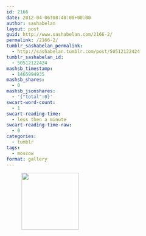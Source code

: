 ```yaml
---
id: 2166
date: 2012-04-06T08:40:00+00:00
author: sashabelan
layout: post
guid: http://www.sashabelan.com/2166-2/
permalink: /2166-2/
tumblr_sashabelan_permalink:
  - http://sashabelan.tumblr.com/post/50512122424
tumblr_sashabelan_id:
  - 50512122424
mashsb_timestamp:
  - 1465994935
mashsb_shares:
  - 0
mashsb_jsonshares:
  - '{"total":0}'
swcart-word-count:
  - 1
swcart-reading-time:
  - less then a minute
swcart-reading-time-raw:
  - 0
categories:
  - tumblr
tags:
  - moscow
format: gallery
---
```

<div id='gallery-172' class='gallery galleryid-2166 gallery-columns-3 gallery-size-thumbnail'>
  <figure class='gallery-item'> 
  
  <div class='gallery-icon landscape'>
    <a href='http://www.sashabelan.ru/2166-2/attachment/2167/'><img width="150" height="150" src="http://www.sashabelan.ru/wp-content/uploads/2012/04/tumblr_mmutldBHAL1qarj97o1_1280-150x150.jpg" class="attachment-thumbnail size-thumbnail" alt="" /></a>
  </div></figure>
</div>